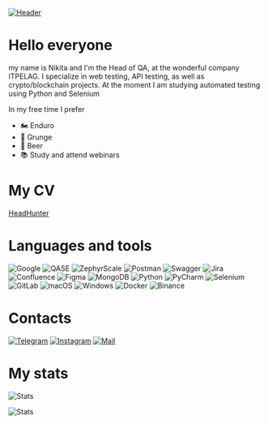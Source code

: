 [![Header](https://github.com/nokorokov/main/dou-qa.jpg)](https://t.me/WhiskeyHang)


# Hello everyone
 my name is Nikita and I'm the Head of QA, at the wonderful company ITPELAG.
 I specialize in web testing, API testing, as well as crypto/blockchain projects.
At the moment I am studying automated testing using Python and Selenium


In my free time I prefer
- 🏍️ Enduro 
- 🤘 Grunge
- 🍺 Beer
- :books: Study and attend webinars


# My CV 
[HeadHunter](https://hh.ru/resume/5ee4f3c6ff09615c9e0039ed1f3256444a7643)


# Languages and tools
![Google](https://img.shields.io/badge/google-4285F4?style=for-the-badge&logo=google&logoColor=white)
![QASE](https://img.shields.io/badge/Qase-474297?style=for-the-badge&logo=Qase&logoColor=white)
![ZephyrScale](https://img.shields.io/badge/zephyr%20SCALE-11AAD9?style=for-the-badge&logo=appveyor&logoColor=173B4D)
![Postman](https://img.shields.io/badge/Postman-FF6C37?style=for-the-badge&logo=postman&logoColor=white)
![Swagger](https://img.shields.io/badge/-Swagger-%23Clojure?style=for-the-badge&logo=swagger&logoColor=white)
![Jira](https://img.shields.io/badge/jira-%230A0FFF.svg?style=for-the-badge&logo=jira&logoColor=white)
![Confluence](https://img.shields.io/badge/confluence-%23172BF4.svg?style=for-the-badge&logo=confluence&logoColor=white)
![Figma](https://img.shields.io/badge/figma-%23F24E1E.svg?style=for-the-badge&logo=figma&logoColor=white)
![MongoDB](https://img.shields.io/badge/MongoDB-%234ea94b.svg?style=for-the-badge&logo=mongodb&logoColor=white)
![Python](https://img.shields.io/badge/python-3670A0?style=for-the-badge&logo=python&logoColor=ffdd54)
![PyCharm](https://img.shields.io/badge/pycharm-143?style=for-the-badge&logo=pycharm&logoColor=black&color=black&labelColor=green)
![Selenium](https://img.shields.io/badge/-selenium-%43B02A?style=for-the-badge&logo=selenium&logoColor=white) 
![GitLab](https://img.shields.io/badge/gitlab-%23181717.svg?style=for-the-badge&logo=gitlab&logoColor=white)
![macOS](https://img.shields.io/badge/mac%20os-000000?style=for-the-badge&logo=macos&logoColor=F0F0F0)
![Windows](https://img.shields.io/badge/Windows-0078D6?style=for-the-badge&logo=windows&logoColor=white)
![Docker](https://img.shields.io/badge/docker-%230db7ed.svg?style=for-the-badge&logo=docker&logoColor=white)
![Binance](https://img.shields.io/badge/Binance-FCD535?style=for-the-badge&logo=binance&logoColor=black)


# Contacts
[![Telegram](https://img.shields.io/badge/-Telegram-090909?style=for-the-badge&logo=telegram&logoColor=27A0D9)](https://t.me/WhiskeyHang)
[![Instagram](https://img.shields.io/badge/-Instagram-090909?style=for-the-badge&logo=instagram&logoColor=B4068E)](https://www.instagram.com/hangoverwhiskey/)
[![Mail](https://img.shields.io/badge/-Yahoo%20mail-090909?style=for-the-badge&logo=yahoo&logoColor=350C78)](mailto:nikitaokorokov@yahoo.com)


# My stats
![Stats](https://github-readme-stats.vercel.app/api?username=nokorokov&theme=blue-green)

![Stats](https://github-readme-stats.vercel.app/api/top-langs/?username=nokorokov&theme=blue-green)

